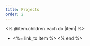 ```yaml
---
title: Projects
order: 2
---
```


<% @item.children.each do |item| %>
- <%= link_to item %>
<% end %>
